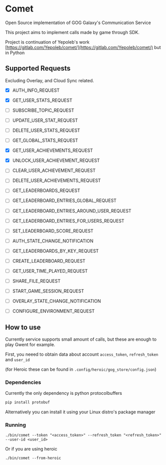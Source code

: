 # Comet
Open Source implementation of GOG Galaxy's Communication Service

This project aims to implement calls made by game through SDK.

Project is continuation of Yepoleb's work [https://gitlab.com/Yepoleb/comet/](https://gitlab.com/Yepoleb/comet/) but in Python


## Supported Requests
Excluding Overlay, and Cloud Sync related.

- [x] AUTH_INFO_REQUEST
- [x] GET_USER_STATS_REQUEST
- [ ] SUBSCRIBE_TOPIC_REQUEST
- [ ] UPDATE_USER_STAT_REQUEST
- [ ] DELETE_USER_STATS_REQUEST
- [ ] GET_GLOBAL_STATS_REQUEST
- [x] GET_USER_ACHIEVEMENTS_REQUEST
- [x] UNLOCK_USER_ACHIEVEMENT_REQUEST
- [ ] CLEAR_USER_ACHIEVEMENT_REQUEST
- [ ] DELETE_USER_ACHIEVEMENTS_REQUEST
- [ ] GET_LEADERBOARDS_REQUEST
- [ ] GET_LEADERBOARD_ENTRIES_GLOBAL_REQUEST
- [ ] GET_LEADERBOARD_ENTRIES_AROUND_USER_REQUEST
- [ ] GET_LEADERBOARD_ENTRIES_FOR_USERS_REQUEST
- [ ] SET_LEADERBOARD_SCORE_REQUEST
- [ ] AUTH_STATE_CHANGE_NOTIFICATION
- [ ] GET_LEADERBOARDS_BY_KEY_REQUEST
- [ ] CREATE_LEADERBOARD_REQUEST
- [ ] GET_USER_TIME_PLAYED_REQUEST
- [ ] SHARE_FILE_REQUEST
- [ ] START_GAME_SESSION_REQUEST
- [ ] OVERLAY_STATE_CHANGE_NOTIFICATION
- [ ] CONFIGURE_ENVIRONMENT_REQUEST


## How to use

Currently service supports small amount of calls, but these are enough to play Gwent for example.

First, you neeed to obtain data about account `access_token`, `refresh_token` and `user_id` 

(for Heroic these can be found in `.config/heroic/gog_store/config.json`)

### Dependencies 
Currently the only dependency is python protocolbuffers

```sh
pip install protobuf
```
Alternatively you can install it using your Linux distro's package manager

### Running
```
./bin/comet --token "<access_token>" --refresh_token "<refresh_token>" --user-id <user_id>
```
Or if you are using heroic
```
./bin/comet --from-heroic
```
